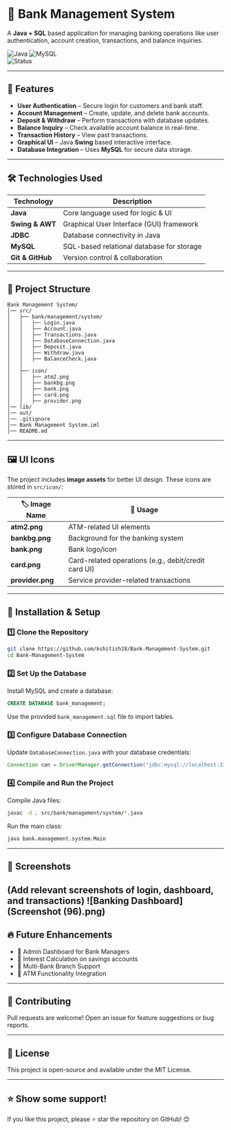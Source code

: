 # 🏦 Bank Management System  

A **Java + SQL** based application for managing banking operations like user authentication, account creation, transactions, and balance inquiries.

![Java](https://img.shields.io/badge/Java-ED8B00?style=for-the-badge&logo=java&logoColor=white) 
![MySQL](https://img.shields.io/badge/MySQL-4479A1?style=for-the-badge&logo=mysql&logoColor=white)  
![Status](https://img.shields.io/badge/Status-Active-success)

---

## 📌 Features  

- **User Authentication** – Secure login for customers and bank staff.  
- **Account Management** – Create, update, and delete bank accounts.  
- **Deposit & Withdraw** – Perform transactions with database updates.  
- **Balance Inquiry** – Check available account balance in real-time.  
- **Transaction History** – View past transactions.  
- **Graphical UI** – Java **Swing** based interactive interface.  
- **Database Integration** – Uses **MySQL** for secure data storage.  

---

## 🛠️ Technologies Used  

| Technology  | Description  |
|-------------|--------------|
| **Java** | Core language used for logic & UI |
| **Swing & AWT** | Graphical User Interface (GUI) framework |
| **JDBC** | Database connectivity in Java |
| **MySQL** | SQL-based relational database for storage |
| **Git & GitHub** | Version control & collaboration |

---

## 📂 Project Structure  
```
Bank Management System/
│── src/
│   ├── bank/management/system/
│   │   ├── Login.java
│   │   ├── Account.java
│   │   ├── Transactions.java
│   │   ├── DatabaseConnection.java
│   │   ├── Deposit.java
│   │   ├── Withdraw.java
│   │   ├── BalanceCheck.java
│   │
│   ├── icon/
│   │   ├── atm2.png
│   │   ├── bankbg.png
│   │   ├── bank.png
│   │   ├── card.png
│   │   ├── provider.png
│── lib/
│── out/
│── .gitignore
│── Bank Management System.iml
│── README.md
```

---

## 🖼️ UI Icons  
The project includes **image assets** for better UI design. These icons are stored in `src/icon/`:

| 🏷 Image Name  | 🎯 Usage |
|--------------|--------|
| **atm2.png** | ATM-related UI elements |
| **bankbg.png** | Background for the banking system |
| **bank.png** | Bank logo/icon |
| **card.png** | Card-related operations (e.g., debit/credit card UI) |
| **provider.png** | Service provider-related transactions |

---

## 🚀 Installation & Setup  

### **1️⃣ Clone the Repository**  
```sh
git clone https://github.com/kshitish28/Bank-Management-System.git
cd Bank-Management-System
```

### **2️⃣ Set Up the Database**  
Install MySQL and create a database:
```sql
CREATE DATABASE bank_management;
```
Use the provided `bank_management.sql` file to import tables.

### **3️⃣ Configure Database Connection**  
Update `DatabaseConnection.java` with your database credentials:
```java
Connection con = DriverManager.getConnection("jdbc:mysql://localhost:3306/bank_management", "root", "password");
```

### **4️⃣ Compile and Run the Project**  
Compile Java files:
```sh
javac -d . src/bank/management/system/*.java
```
Run the main class:
```sh
java bank.management.system.Main
```

---

## 📸 Screenshots  
(Add relevant screenshots of login, dashboard, and transactions)
![Banking Dashboard](Screenshot (96).png)
---

## 🔥 Future Enhancements  

- 🚀 Admin Dashboard for Bank Managers  
- 🚀 Interest Calculation on savings accounts  
- 🚀 Multi-Bank Branch Support  
- 🚀 ATM Functionality Integration  

---

## 🤝 Contributing  
Pull requests are welcome! Open an issue for feature suggestions or bug reports.

---

## 📄 License  
This project is open-source and available under the MIT License.

---

## ⭐ Show some support!  
If you like this project, please ⭐ star the repository on GitHub! 😊
